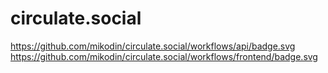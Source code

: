# circulate.social

https://github.com/mikodin/circulate.social/workflows/api/badge.svg
https://github.com/mikodin/circulate.social/workflows/frontend/badge.svg
